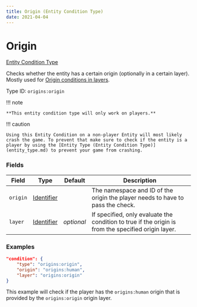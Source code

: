 ```yaml
---
title: Origin (Entity Condition Type)
date: 2021-04-04
---
```


# Origin

[Entity Condition Type](../entity_condition_types.md)

Checks whether the entity has a certain origin (optionally in a certain layer). Mostly used for [Origin conditions in layers](../../guides/data/origin_conditions_in_layers.md).

Type ID: `origins:origin`

!!! note

    **This entity condition type will only work on players.**

!!! caution

    Using this Entity Condition on a non-player Entity will most likely crash the game. To prevent that make sure to check if the entity is a player by using the [Entity Type (Entity Condition Type)](entity_type.md) to prevent your game from crashing.


### Fields

Field  | Type | Default | Description
-------|------|---------|-------------
`origin` | [Identifier](../data_types/identifier.md) | | The namespace and ID of the origin the player needs to have to pass the check.
`layer` | [Identifier](../data_types/identifier.md) | _optional_ |  If specified, only evaluate the condition to true if the origin is from the specified origin layer.


### Examples

```json
"condition": {
    "type": "origins:origin",
    "origin": "origins:human",
    "layer": "origins:origin"
}
```

This example will check if the player has the `origins:human` origin that is provided by the `origins:origin` origin layer.
